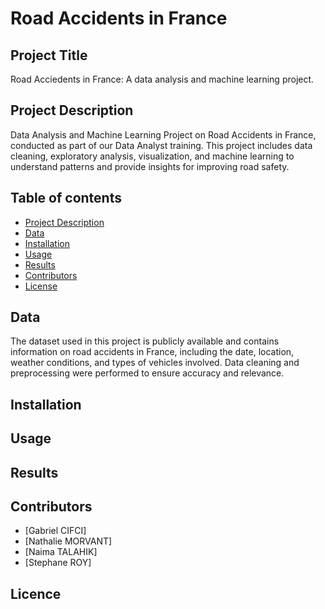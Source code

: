 # Road Accidents in France
## Project Title
Road Acciedents in France: A data analysis and machine learning project.
## Project Description 
Data Analysis and Machine Learning Project on Road Accidents in France, conducted as part of our Data Analyst training. This project includes data cleaning, exploratory analysis, visualization, and machine learning to understand patterns and provide insights for improving road safety.
## Table of contents 
- [Project Description](##project-description)
- [Data](##data)
- [Installation](##installation)
- [Usage](##usage)
- [Results](##results)
- [Contributors](##contributors)
- [License](##license)
## Data
The dataset used in this project is publicly available and contains information on road accidents in France, including the date, location, weather conditions, and types of vehicles involved. Data cleaning and preprocessing were performed to ensure accuracy and relevance.
## Installation
## Usage
## Results
## Contributors 
- [Gabriel CIFCI]
- [Nathalie MORVANT]
- [Naima TALAHIK]
- [Stephane ROY]
## Licence 
